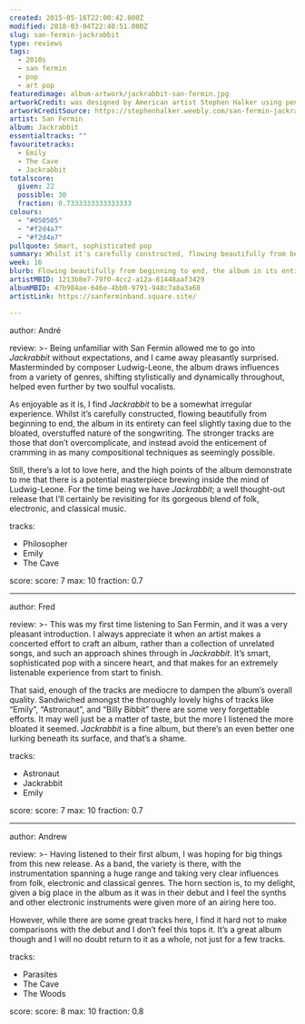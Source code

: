 ```yaml
---
created: 2015-05-16T22:00:42.000Z
modified: 2018-03-04T22:40:51.000Z
slug: san-fermin-jackrabbit
type: reviews
tags:
  - 2010s
  - san fermin
  - pop
  - art pop
featuredimage: album-artwork/jackrabbit-san-fermin.jpg
artworkCredit: was designed by American artist Stephen Halker using pencil and digital painting. ‘I wanted to create a certain amount of dissonance in the rabbit to go along with the structure of the songs,’ he said. ‘Under the superficial layer of dirt and fur, there’s a hidden core of gold. Under the blanket of the mundane, the world is filled with immeasurable wealth.’
artworkCreditSource: https://stephenhalker.weebly.com/san-fermin-jackrabbit.html
artist: San Fermin
album: Jackrabbit
essentialtracks: ""
favouritetracks:
  - Emily
  - The Cave
  - Jackrabbit
totalscore:
  given: 22
  possible: 30
  fraction: 0.7333333333333333
colours:
  - "#050505"
  - "#f2d4a7"
  - "#f2d4a7"
pullquote: Smart, sophisticated pop
summary: Whilst it's carefully constructed, flowing beautifully from beginning to end, the album in its entirety can feel slightly taxing due to the bloated, overstuffed nature of the songwriting.
week: 16
blurb: Flowing beautifully from beginning to end, the album in its entirety can feel slightly taxing due to the bloated, overstuffed nature of the songwriting.
artistMBID: 1213b8e7-79f0-4cc2-a12a-81448aaf3429
albumMBID: 47b984ae-646e-4bb0-9791-948c7a8a3a68
artistLink: https://sanferminband.square.site/

---
```


author: André

review: >-
  Being unfamiliar with San Fermin allowed me to go into *Jackrabbit* without expectations, and I came away pleasantly surprised. Masterminded by composer Ludwig-Leone, the album draws influences from a variety of genres, shifting stylistically and dynamically throughout, helped even further by two soulful vocalists. 
  
  As enjoyable as it is, I find *Jackrabbit* to be a somewhat irregular experience. Whilst it’s carefully constructed, flowing beautifully from beginning to end, the album in its entirety can feel slightly taxing due to the bloated, overstuffed nature of the songwriting. The stronger tracks are those that don’t overcomplicate, and instead avoid the enticement of cramming in as many compositional techniques as seemingly possible. 
  
  Still, there’s a lot to love here, and the high points of the album demonstrate to me that there is a potential masterpiece brewing inside the mind of Ludwig-Leone. For the time being we have *Jackrabbit*; a well thought-out release that I’ll certainly be revisiting for its gorgeous blend of folk, electronic, and classical music.

tracks:
  - Philosopher
  - ­Emily
  - ­The Cave

score:
  score: 7
  max: 10
  fraction: 0.7

---
author: Fred

review: >-
  This was my first time listening to San Fermin, and it was a very pleasant introduction. I always appreciate it when an artist makes a concerted effort to craft an album, rather than a collection of unrelated songs, and such an approach shines through in *Jackrabbit*. It’s smart, sophisticated pop with a sincere heart, and that makes for an extremely listenable experience from start to finish. 
  
  That said, enough of the tracks are mediocre to dampen the album’s overall quality. Sandwiched amongst the thoroughly lovely highs of tracks like “Emily”, “Astronaut”, and “Billy Bibbit” there are some very forgettable efforts. It may well just be a matter of taste, but the more I listened the more bloated it seemed. *Jackrabbit* is a fine album, but there’s an even better one lurking beneath its surface, and that’s a shame.

tracks:
  - Astronaut
  - ­Jackrabbit
  - ­Emily

score:
  score: 7
  max: 10
  fraction: 0.7

---
author: Andrew

review: >-
  Having listened to their first album, I was hoping for big things from this new release. As a band, the variety is there, with the instrumentation spanning a huge range and taking very clear influences from folk, electronic and classical genres. The horn section is, to my delight, given a big place in the album as it was in their debut and I feel the synths and other electronic instruments were given more of an airing here too. 
  
  However, while there are some great tracks here, I find it hard not to make comparisons with the debut and I don’t feel this tops it. It’s a great album though and I will no doubt return to it as a whole, not just for a few tracks.

tracks:
  - Parasites
  - ­The Cave
  - ­The Woods
  
score:
  score: 8
  max: 10
  fraction: 0.8
